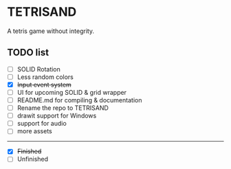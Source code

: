 # TETRISAND

A tetris game without integrity.

## TODO list

- [ ] SOLID Rotation
- [ ] Less random colors
- [x] ~~Input event system~~
- [ ] UI for upcoming SOLID & grid wrapper
- [ ] README.md for compiling & documentation
- [ ] Rename the repo to TETRISAND
- [ ] drawit support for Windows
- [ ] support for audio
- [ ] more assets

---

- [x] ~~Finished~~
- [ ] Unfinished
